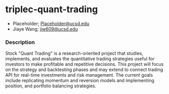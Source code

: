 # triplec-quant-trading

- Placeholder; Placeholder@ucsd.edu
- Jiaye Wang; jiw609@ucsd.edu

### Description
Stock "Quant Trading" is a research-oriented project that studies, implements, and evaluates the quantitative trading strategies useful for investors to make profitable and repetitive decisions. This project will focus on the strategy and backtesting phases and may extend to connect trading API for real-time investments and risk management. The current goals include replicating momentum and reversion models and implementing position, and portfolio balancing strategies.
